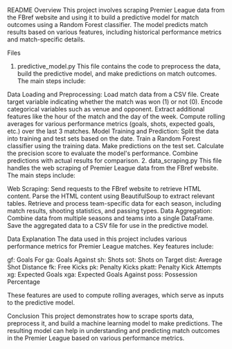 README
Overview
This project involves scraping Premier League data from the FBref website and using it to build a predictive model for match outcomes using a Random Forest classifier. The model predicts match results based on various features, including historical performance metrics and match-specific details.

Files
1. predictive_model.py
This file contains the code to preprocess the data, build the predictive model, and make predictions on match outcomes. The main steps include:

Data Loading and Preprocessing:
Load match data from a CSV file.
Create target variable indicating whether the match was won (1) or not (0).
Encode categorical variables such as venue and opponent.
Extract additional features like the hour of the match and the day of the week.
Compute rolling averages for various performance metrics (goals, shots, expected goals, etc.) over the last 3 matches.
Model Training and Prediction:
Split the data into training and test sets based on the date.
Train a Random Forest classifier using the training data.
Make predictions on the test set.
Calculate the precision score to evaluate the model's performance.
Combine predictions with actual results for comparison.
2. data_scraping.py
This file handles the web scraping of Premier League data from the FBref website. The main steps include:

Web Scraping:
Send requests to the FBref website to retrieve HTML content.
Parse the HTML content using BeautifulSoup to extract relevant tables.
Retrieve and process team-specific data for each season, including match results, shooting statistics, and passing types.
Data Aggregation:
Combine data from multiple seasons and teams into a single DataFrame.
Save the aggregated data to a CSV file for use in the predictive model.

Data Explanation
The data used in this project includes various performance metrics for Premier League matches. Key features include:

gf: Goals For
ga: Goals Against
sh: Shots
sot: Shots on Target
dist: Average Shot Distance
fk: Free Kicks
pk: Penalty Kicks
pkatt: Penalty Kick Attempts
xg: Expected Goals
xga: Expected Goals Against
poss: Possession Percentage

These features are used to compute rolling averages, which serve as inputs to the predictive model.

Conclusion
This project demonstrates how to scrape sports data, preprocess it, and build a machine learning model to make predictions. The resulting model can help in understanding and predicting match outcomes in the Premier League based on various performance metrics.
